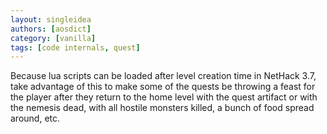 ```yaml
---
layout: singleidea
authors: [aosdict]
category: [vanilla]
tags: [code internals, quest]
---
```

Because lua scripts can be loaded after level creation time in NetHack 3.7, take advantage of this to make some of the quests be throwing a feast for the player after they return to the home level with the quest artifact or with the nemesis dead, with all hostile monsters killed, a bunch of food spread around, etc.

